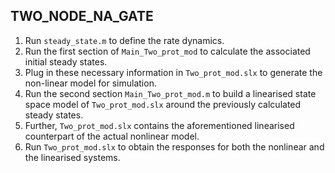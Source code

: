 ## TWO_NODE_NA_GATE

1. Run `steady_state.m` to define the rate dynamics.
2. Run the first section of `Main_Two_prot_mod` to calculate the associated initial steady states.
3. Plug in these necessary information in `Two_prot_mod.slx` to generate the non-linear model for simulation.
4. Run the second section `Main_Two_prot_mod.m` to build a linearised state space model of `Two_prot_mod.slx` around the previously calculated steady states.
5. Further, `Two_prot_mod.slx` contains the aforementioned linearised counterpart of the actual nonlinear model.
6. Run `Two_prot_mod.slx` to obtain the responses for both the nonlinear and the linearised systems.